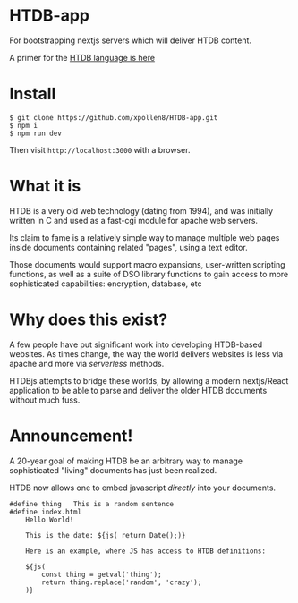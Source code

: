# HTDB-app

For bootstrapping nextjs servers which will deliver HTDB content.

A primer for the [HTDB language is here](http://htdb.org/htdb/docs/scripting/syntax.html)

# Install

```
$ git clone https://github.com/xpollen8/HTDB-app.git
$ npm i
$ npm run dev
```

Then visit `http://localhost:3000` with a browser.

# What it is

HTDB is a very old web technology (dating from 1994), and was initially written in C
and used as a fast-cgi module for apache web servers.

Its claim to fame is a relatively simple way to manage multiple web pages inside documents containing related "pages", using a text editor.

Those documents would support macro expansions, user-written scripting functions,
as well as a suite of DSO library functions to gain access to more sophisticated
capabilities: encryption, database, etc

# Why does this exist?

A few people have put significant work into developing HTDB-based websites.
As times change, the way the world delivers websites is less via apache and more
via _serverless_ methods.

HTDBjs attempts to bridge these worlds, by allowing a modern nextjs/React application
to be able to parse and deliver the older HTDB documents without much fuss.

# Announcement!

A 20-year goal of making HTDB be an arbitrary way to manage sophisticated "living"
documents has just been realized.

HTDB now allows one to embed javascript _directly_ into your documents.

```
#define	thing	This is a random sentence
#define	index.html
	Hello World!

	This is the date: ${js( return Date();)}

	Here is an example, where JS has access to HTDB definitions:

	${js(
		const thing = getval('thing');
		return thing.replace('random', 'crazy');
	)}
```
